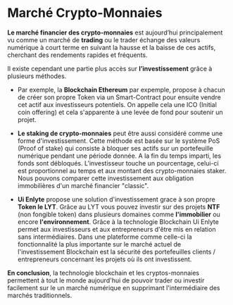 <!-- @format -->
# Marché Crypto-Monnaies


**Le marché financier des crypto-monnaies** est aujourd’hui principalement vu comme un marché de **trading** ou le trader échange des valeurs numérique à court terme en suivant la hausse et la baisse de ces actifs, cherchant des rendements rapides et fréquents.

Il existe cependant une partie plus accès sur **l’investissement** grâce à plusieurs méthodes.

- Par exemple, la **Blockchain Ethereum** par expemple, propose à chacun de créer son propre Token via un Smart-Contract pour ensuite vendre cet actif aux investisseurs potentiels. On appelle cela une ICO (Initial coin offering) et cela s'apparente à une levée de fond pour soutenir un projet.

- **Le staking de crypto-monnaies** peut être aussi considéré comme une forme d'investissement. Cette méthode est basée sur le système PoS (Proof of stake) qui consiste à bloquer ses actifs sur un portefeuille numérique pendant une période donnée. A la fin du temps imparti, les fonds sont débloqués. L’investisseur touche un pourcentage, celui-ci est proportionnel au temps et aux montant des crypto-monnaies staker. Nous pouvons comparer cette investissement aux obligation immobilières d'un marché financier "classic".

- **Ui Enlyte** propose une solution d'investissement grace à son propre **Token le LYT**. Grâce au LYT vous pouvez investir sur des projets **NTF** (non fongible token) dans plusieurs domaines comme **l'immobilier** ou encore **l'environnement**. Grâce à la technologie Blockchain Ui Enlyte permet aux investisseurs et aux entrepreneurs d'être mis en relation sans intermédiaires. Dans une plateforme comme celle-ci la fonctionnalité la plus importante sur le marché actuel de l'investissement Blockchain est la sécurité des portefeuilles clients / entrepreneurs concernant les projets où ils ont investissent.

**En conclusion**, la technologie blockchain et les cryptos-monnaies permettent à tout le monde aujourd'hui de pouvoir trader ou investir facilement sur le un marché numérique en supprimant l'intermédiaire des marchés traditionnels.